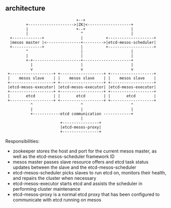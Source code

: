 ## architecture
```
                               +--+                               
         +-------------------->|ZK|<-------------------+          
         |                     +--+                    |          
         |                       ^                     |          
  +-------------+                |          +--------------------+
  |mesos master |<---------------+--------->|etcd-mesos-scheduler|
  +-------------+                |          +--------------------+
         ^                       |                     |          
         |                       |                     |          
         +-+---------------------+---------------------+          
           |                     |                     |          
           v                     v                     v          
 +-------------------+ +-------------------+ +-------------------+
 |    mesos slave    | |    mesos slave    | |    mesos slave    |
 +-------------------+ +-------------------+ +-------------------+
 |etcd-mesos-executor| |etcd-mesos-executor| |etcd-mesos-executor|
 +-------------------+ +-------------------+ +-------------------+
 |       etcd        | |       etcd        | |       etcd        |
 +-------------------+ +-------------------+ +-------------------+
           ^                     ^                     ^          
           |                     |                     |          
           +------------etcd communication ------------+          
                                 |                                
                        +----------------+                        
                        |etcd-mesos-proxy|                        
                        +----------------+                                
```
Responsibilities:
* zookeeper stores the host and port for the current mesos master, as well as the etcd-mesos-scheduler framework ID
* mesos master passes slave resource offers and etcd task status updates between the slave and the etcd-mesos-scheduler
* etcd-mesos-scheduler picks slaves to run etcd on, monitors their health, and repairs the cluster when necessary
* etcd-mesos-executor starts etcd and assists the scheduler in performing cluster maintenance
* etcd-mesos-proxy is a normal etcd proxy that has been configured to communicate with etcd running on mesos
